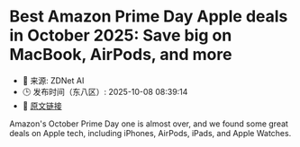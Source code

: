 # Best Amazon Prime Day Apple deals in October 2025: Save big on MacBook, AirPods, and more
- 📅 来源: ZDNet AI
- 🕒 发布时间（东八区）: 2025-10-08 08:39:14
- 🔗 [原文链接](https://www.zdnet.com/article/amazon-prime-day-apple-deals-10-7-2025/)

Amazon's October Prime Day one is almost over, and we found some great deals on Apple tech, including iPhones, AirPods, iPads, and Apple Watches.